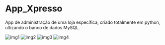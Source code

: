 # App_Xpresso
App de administração de uma loja específica, criado totalmente em python, ultizando o banco de dados MySQL.

![img1](https://user-images.githubusercontent.com/122491960/225779117-426bbfcb-1be6-4f10-aaf8-830078ed0f0b.PNG)
![img2](https://user-images.githubusercontent.com/122491960/225779128-b138ed25-7236-44d5-99cb-c71e767392fe.PNG)
![img3](https://user-images.githubusercontent.com/122491960/225779132-e6e144ae-1ff2-44aa-b096-c3b7f2a740f4.PNG)
![img4](https://user-images.githubusercontent.com/122491960/225779134-dd3e2ff0-e979-47eb-98d7-26edfd31e81d.PNG)
